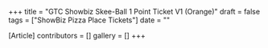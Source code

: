 +++
title = "GTC Showbiz Skee-Ball 1 Point Ticket V1 (Orange)"
draft = false
tags = ["ShowBiz Pizza Place Tickets"]
date = ""

[Article]
contributors = []
gallery = []
+++